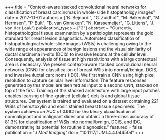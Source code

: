 +++
title = "Context-aware stacked convolutional neural networks for classification of breast carcinomas in whole-slide histopathology images"
date = 2017-10-01
authors = ["B. Bejnordi", "G. Zuidhof", "M. Balkenhol", "M. Hermsen", "P. Bult", "B. van Ginneken", "N. Karssemeijer", "G. Litjens", "J. van der Laak"]
publication_types = ["3"]
abstract = "Currently, histopathological tissue examination by a pathologist represents the gold standard for breast lesion diagnostics. Automated classification of histopathological whole-slide images (WSIs) is challenging owing to the wide range of appearances of benign lesions and the visual similarity of ductal carcinoma in-situ (DCIS) to invasive lesions at the cellular level. Consequently, analysis of tissue at high resolutions with a large contextual area is necessary. We present context-aware stacked convolutional neural networks (CNN) for classification of breast WSIs into normal/benign, DCIS, and invasive ductal carcinoma (IDC). We first train a CNN using high pixel resolution to capture cellular level information. The feature responses generated by this model are then fed as input to a second CNN, stacked on top of the first. Training of this stacked architecture with large input patches enables learning of fine-grained (cellular) details and global tissue structures. Our system is trained and evaluated on a dataset containing 221 WSIs of hematoxylin and eosin stained breast tissue specimens. The system achieves an AUC of 0.962 for the binary classification of nonmalignant and malignant slides and obtains a three-class accuracy of 81.3% for classification of WSIs into normal/benign, DCIS, and IDC, demonstrating its potential for routine diagnostics."
featured = false
publication = "*J Med Imaging*"
doi = "10.1117/1.JMI.4.4.044504"
+++

